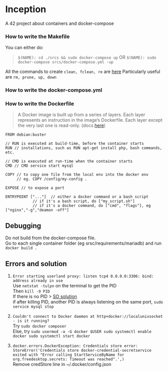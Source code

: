 # Inception
A 42 project about containers and docker-compose

### How to write the Makefile  
You can either do:
> `$(NAME): cd ./srcs && sudo docker-compose up`
OR
`$(NAME): sudo docker-compose srcs/docker-compose.yml -up`

All the commands to create `clean, fclean, re` are [here](https://docs.docker.com/engine/reference/commandline/docker/)
Particularly useful are `rm, prune, up, down`

### How to write the docker-compose.yml  
### How to write the Dockerfile  
> A Docker image is built up from a series of layers. Each layer represents an instruction in the image’s Dockerfile. Each layer except the very last one is read-only. (docs [here](
https://docs.docker.com/storage/storagedriver/#images-and-layers))

```
FROM debian:buster

// RUN is executed at build-time, before the container starts
RUN // installations, such as RUN apt-get install php, bash commands, etc.

// CMD is executed at run-time when the container starts
CMD // CMD service start mysql

COPY // to copy one file from the local env into the docker env
     // eg. COPY /config/my-config .

EXPOSE // to expose a port

ENTRYPOINT ["..."]	// either a docker command or a bash script
			// if it's a bash script, do ["my_script.sh"]
			// if it's a docker command, do ["cmd", "flags"], eg ["nginx","-g","deamon -off"]
```


## Debugging  
Do not build from the docker-compose file.  
Go to each single container folder (eg srsc/requirements/mariadb) and run `docker build .`  

## Errors and solution
1. `Error starting userland proxy: listen tcp4 0.0.0.0:3306: bind: address already in use`  
Use `netstat -tulpn` on the terminal to get the PID  
Then `kill -9 PID`  
If there is no PID > [SO solution](https://serverfault.com/questions/311009/netstat-shows-a-listening-port-with-no-pid-but-lsof-does-not)  
if after killing PID, another PID is always listening on the same port, `sudo service mysql stop`  

2. `Couldn't connect to Docker daemon at http+docker://localunixsocket - is it running?`  
Try `sudo docker composer`  
Else, try ```sudo usermod -a -G docker $USER
	sudo systemctl enable docker
	sudo systemctl start docker```

3. `docker.errors.DockerException: Credentials store error: StoreError('Credentials store docker-credential-secretservice exited with "Error calling StartServiceByName for org.freedesktop.secrets: Timeout was reached".',)`  
Remove credStore line in ~/.docker/config.json
